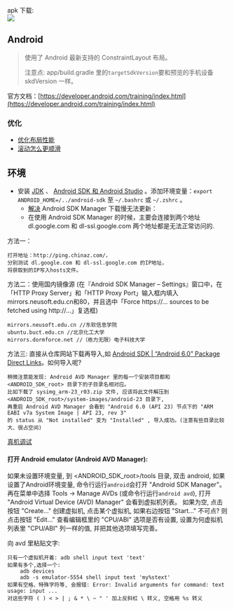 

apk 下载:   
![](https://zos.alipayobjects.com/rmsportal/MNTgsYEPebJUVyc.png)

## Android
> 使用了 Android 最新支持的 ConstraintLayout 布局。  
>
> 注意点: app/build.gradle 里的`targetSdkVersion`要和预览的手机设备 skdVersion 一样。

官方文档：[https://developer.android.com/training/index.html](https://developer.android.com/training/index.html)

### 优化
- [优化布局性能](https://developer.android.com/training/improving-layouts/optimizing-layout.html#Inspect)
- [滚动怎么更顺滑](https://developer.android.com/training/improving-layouts/smooth-scrolling.html)

## 环境
- 安装 [JDK](http://www.oracle.com/technetwork/java/javase/downloads/jdk8-downloads-2133151.html) 、 [Android SDK 和 Android Studio](https://developer.android.com/studio/index.html) 。添加环境变量：`export ANDROID_HOME=/../android-sdk` 至 `~/.bashrc` 或 `~/.zshrc` 。
    - [解决](http://blog.kuoruan.com/24.html) Android SDK Manager 下载慢无法更新：
    - 在使用 Android SDK Manager 的时候，主要会连接到两个地址 dl.google.com 和 dl-ssl.google.com 两个地址都是无法正常访问的.

方法一：

    打开地址：http://ping.chinaz.com/，
    分别测试 dl.google.com 和 dl-ssl.google.com 的IP地址，   
    将获取到的IP写入hosts文件。

方法二：使用国内镜像源 (在『Android SDK Manager – Settings』窗口中，在「HTTP Proxy Server」和「HTTP Proxy Port」输入框内填入mirrors.neusoft.edu.cn和80，并且选中「Force https://… sources to be fetched using http://…」复选框)

    mirrors.neusoft.edu.cn //东软信息学院
    ubuntu.buct.edu.cn //北京化工大学
    mirrors.dormforce.net //（栋力无限）电子科技大学
    
方法三: 直接从仓库网站下载再导入,如 [Android SDK | “Android 6.0” Package Direct Links](https://afterroot.wordpress.com/2016/01/01/android-sdk-android-6-0-package-direct-links/)。如何导入呢?

    稍微注意能发现: Android AVD Manager 里的每一个安装项目都和 <ANDROID_SDK_root> 目录下的子目录名相对应。
    比如下载了 sysimg_arm-23_r03.zip 文件, 应该将此文件解压到 <ANDROID_SDK_root>/system-images/android-23 目录下,
    再重启 Android AVD Manager 会看到 "Android 6.0 (API 23) 节点下的 "ARM EABI v7a System Image | API 23, rev 3"
    的 status 从 "Not installed" 变为 "Installed" , 导入成功。(注意有些目录比较大、很占空间)


[真机调试](http://yijiebuyi.com/blog/84b194d94e768e8eecd0de3a3a3da041.html)

#### 打开 Android emulator (Android AVD Manager): 
如果未设置环境变量, 到 <ANDROID_SDK_root>/tools 目录, 双击 android, 如果设置了Android环境变量, 命令行运行`android`会打开 
"Android SDK Manager"。再在菜单中选择 Tools -> Manage AVDs (或命令行运行`android avd`), 
打开 "Android Virtual Device (AVD) Manager" 会看到虚拟机列表。
如果为空, 点击按钮 "Create..." 创建虚拟机, 点击某个虚拟机, 如果右边按钮 "Start..." 不可点?
则点击按钮 "Edit..." 查看编辑框里的 "CPU/ABI" 选项是否有设置, 设置为何虚拟机列表里 "CPU/ABI" 列一样的值, 并把其他选项填写完善。

向 avd 里粘贴文字:

    只有一个虚拟机开着: adb shell input text 'text'
    如果有多个,选择一个: 
        adb devices
        adb -s emulator-5554 shell input text 'my%stext'
    如果有空格、特殊字符等, 会报错: Error: Invalid arguments for command: text usage: input ... 
    对这些字符 ( ) < > | ; & * \ ~ " ' 加上反斜杠 \ 转义, 空格用 %s 转义
